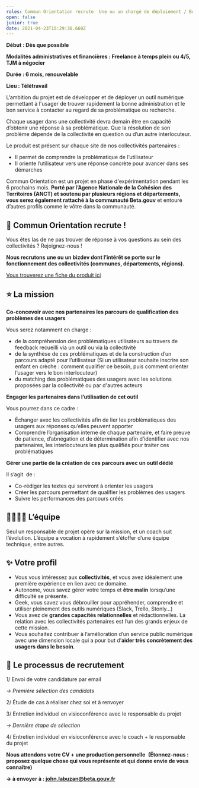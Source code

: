 ```yaml
---
roles: Commun Orientation recrute  Une ou un chargé de déploiement / Business developer !
open: false
junior: true
date: 2021-04-23T15:29:38.660Z
---
```


**Début : Dès que possible**

**Modalités administratives et financières : Freelance à temps plein ou 4/5, TJM à négocier** 

**Durée : 6 mois, renouvelable** 

**Lieu : Télétravail**

L’ambition du projet est de développer et de déployer un outil numérique permettant à l'usager de trouver rapidement la bonne administration et le bon service à contacter au regard de sa problématique ou recherche. 

Chaque usager dans une collectivité devra demain être en capacité d’obtenir une réponse à sa problématique. Que la résolution de son problème dépende de la collectivité en question ou d’un autre interlocuteur.

Le produit est présent sur chaque site de nos collectivités partenaires :
* Il permet de comprendre la problématique de l’utilisateur
* Il oriente l’utilisateur vers une réponse concrète pour avancer dans ses démarches

Commun Orientation est un projet en phase d'expérimentation pendant les 6 prochains mois. **Porté par l’Agence Nationale de la Cohésion des Territoires (ANCT) et soutenu par plusieurs régions et départements, vous serez également rattaché à la communauté Beta.gouv** et entouré d’autres profils comme le vôtre dans la communauté.



## **🤝 Commun Orientation recrute !** 

Vous êtes las de ne pas trouver de réponse à vos questions au sein des collectivités ? Rejoignez-nous ! 

**Nous recrutons une ou un bizdev dont l’intérêt se porte sur le fonctionnement des collectivités (communes, départements, régions).**

[Vous trouverez une fiche du produit ici](https://docs.google.com/presentation/d/1NQoJ3v0oO_hnW55YqqhSlG4NBdDZR3J9L1U6olT__NM/edit#slide=id.gcdbf267b1f_0_0)



## **⭐ La mission**

**Co-concevoir avec nos partenaires les parcours de qualification des problèmes des usagers**

Vous serez notamment en charge :
* de la compréhension des problématiques utilisateurs au travers de feedback recueilli via un outil ou via la collectivité
* de la synthèse de ces problématiques et de la construction d’un parcours adapté pour l’utilisateur (Si un utilisateur souhaite inscrire son enfant en crèche : comment qualifier ce besoin, puis comment orienter l’usager vers le bon interlocuteur)
* du matching des problématiques des usagers avec les solutions proposées par la collectivité ou par d'autres acteurs

**Engager les partenaires dans l’utilisation de cet outil**

Vous pourrez dans ce cadre :
* Échanger avec les collectivités afin de lier les problématiques des usagers aux réponses qu’elles peuvent apporter
* Comprendre l’organisation interne de chaque partenaire, et faire preuve de patience, d’abnégation et de détermination afin d’identifier avec nos partenaires, les interlocuteurs les plus qualifiés pour traiter ces problématiques

**Gérer une partie de la création de ces parcours avec un outil dédié**

Il s’agit  de :
* Co-rédiger les textes qui serviront à orienter les usagers 
* Créer les parcours permettant de qualifier les problèmes des usagers
* Suivre les performances des parcours créés 


## **👨‍👩‍👧‍👦 L’équipe**

Seul un responsable de projet opère sur la mission, et un coach suit l’évolution. L’équipe a vocation à rapidement s’étoffer d’une équipe technique, entre autres.

## **✨ Votre profil**

* Vous vous intéressez aux **collectivités**, et vous avez idéalement une première expérience en lien avec ce domaine.
* Autonome, vous savez gérer votre temps et **être malin** lorsqu’une difficulté se présente.
* Geek, vous savez vous débrouiller pour appréhender, comprendre et utiliser pleinement des outils numériques (Slack, Trello, Stonly…)
* Vous avez de **grandes capacités relationnelles** et rédactionnelles. La relation avec les collectivités partenaires est l’un des grands enjeux de cette mission.
* Vous souhaitez contribuer à l’amélioration d’un service public numérique avec une dimension locale qui a pour but d’**aider très concrètement des usagers dans le besoin**. 



## **💌 Le processus de recrutement**


1/ Envoi de votre candidature par email

*\-> Première sélection des candidats* 

2/ Étude de cas à réaliser chez soi et à renvoyer

3/ Entretien individuel en visioconférence avec le responsable du projet

*\-> Dernière étape de sélection*

4/ Entretien individuel en visioconférence avec le coach + le responsable du projet



**Nous attendons votre CV + une production personnelle**
 **(Étonnez-nous : proposez quelque chose qui vous représente et qui donne envie de vous connaître)** 

**\-> à envoyer à : john.labuzan@beta.gouv.fr**
